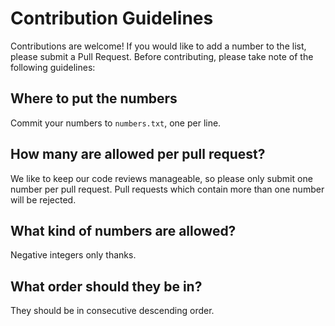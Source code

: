 # Contribution Guidelines

Contributions are welcome! If you would like to add a number to the list, please submit a Pull Request. Before contributing, please take note of the following guidelines:

## Where to put the numbers

Commit your numbers to `numbers.txt`, one per line.

## How many are allowed per pull request?

We like to keep our code reviews manageable, so please only submit one number per pull request. Pull requests which contain more than one number will be rejected.

## What kind of numbers are allowed?

Negative integers only thanks.

## What order should they be in?

They should be in consecutive descending order.
